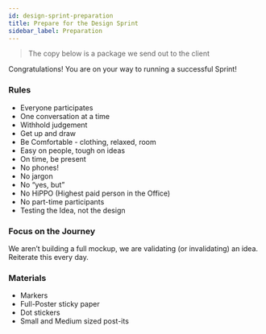 ```yaml
---
id: design-sprint-preparation
title: Prepare for the Design Sprint
sidebar_label: Preparation
---
```


> The copy below is a package we send out to the client

Congratulations! You are on your way to running a successful Sprint!

### Rules

* Everyone participates
* One conversation at a time
* Withhold judgement
* Get up and draw
* Be Comfortable - clothing, relaxed, room
* Easy on people, tough on ideas
* On time, be present
* No phones!
* No jargon
* No “yes, but”
* No HiPPO (Highest paid person in the Office)
* No part-time participants
* Testing the Idea, not the design

### Focus on the Journey

We aren’t building a full mockup, we are validating (or invalidating) an idea. Reiterate this every day.

### Materials

* Markers
* Full-Poster sticky paper
* Dot stickers
* Small and Medium sized post-its
